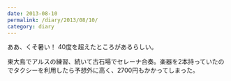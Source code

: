 ```yaml
---
date: 2013-08-10
permalink: /diary/2013/08/10/
category: diary
---
```


ああ、くそ暑い！ 40度を超えたところがあるらしい。

東大島でアルスの練習、続いて古石場でセレーナ合奏。楽器を2本持っていたのでタクシーを利用したら予想外に高く、2700円もかかってしまった。